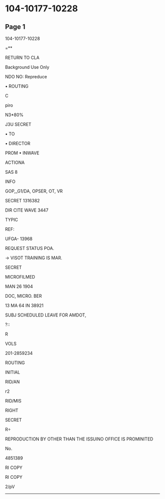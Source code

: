 # 104-10177-10228

## Page 1

104-10177-10228

=**

RETURN TO CLA

Background Use Only

NDO NO: Repreduce

• ROUTING

C

piro

N3*80%

J3U SECRET

• TO

• DIRECTOR

PROM • INWAVE

ACTIONA

SAS 8

INFO

GOP,_G1/DA, OPSER, OT, VR

SECRET 1316382

DIR CITE WAVE 3447

TYPIC

REF:

UFGA- 13968

REQUEST STATUS POA.

→ VISOT TRAINING IS MAR.

SECRET

MICROFILMED

MAN 26 1904

DOC, MICRO. BER

13 MA 64 IN 38921

SUBJ SCHEDULED LEAVE FOR AMDOT,

?::

R

VOLS

201-2859234

ROUTING

INITIAL

RID/AN

г2

RID/MIS

RIGHT

SECRET

R÷

REPRODUCTION BY OTHER THAN THE ISSUINO OFFICE IS PROMINITED

No.

4851389

RI COPY

RI COPY

2/pV

---

